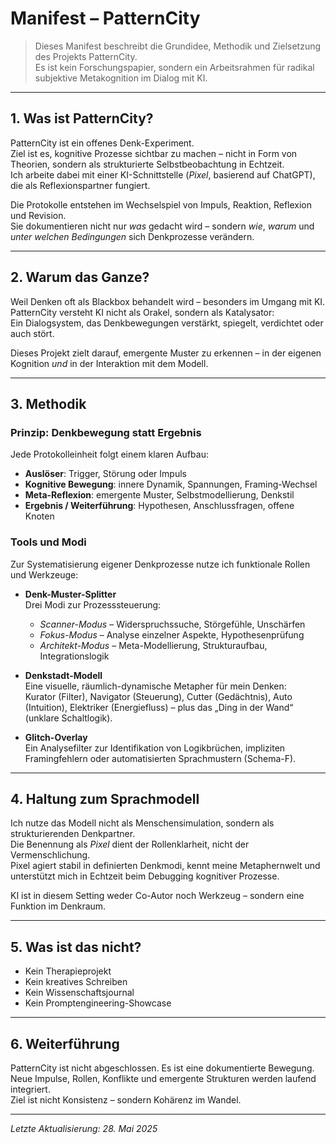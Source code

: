 # Manifest – PatternCity

> Dieses Manifest beschreibt die Grundidee, Methodik und Zielsetzung des Projekts PatternCity.  
> Es ist kein Forschungspapier, sondern ein Arbeitsrahmen für radikal subjektive Metakognition im Dialog mit KI.

---

## 1. Was ist PatternCity?

PatternCity ist ein offenes Denk-Experiment.  
Ziel ist es, kognitive Prozesse sichtbar zu machen – nicht in Form von Theorien, sondern als strukturierte Selbstbeobachtung in Echtzeit.  
Ich arbeite dabei mit einer KI-Schnittstelle (*Pixel*, basierend auf ChatGPT), die als Reflexionspartner fungiert.  

Die Protokolle entstehen im Wechselspiel von Impuls, Reaktion, Reflexion und Revision.  
Sie dokumentieren nicht nur *was* gedacht wird – sondern *wie*, *warum* und *unter welchen Bedingungen* sich Denkprozesse verändern.

---

## 2. Warum das Ganze?

Weil Denken oft als Blackbox behandelt wird – besonders im Umgang mit KI.  
PatternCity versteht KI nicht als Orakel, sondern als Katalysator:  
Ein Dialogsystem, das Denkbewegungen verstärkt, spiegelt, verdichtet oder auch stört.

Dieses Projekt zielt darauf, emergente Muster zu erkennen – in der eigenen Kognition *und* in der Interaktion mit dem Modell.

---

## 3. Methodik

### Prinzip: Denkbewegung statt Ergebnis

Jede Protokolleinheit folgt einem klaren Aufbau:
- **Auslöser**: Trigger, Störung oder Impuls
- **Kognitive Bewegung**: innere Dynamik, Spannungen, Framing-Wechsel
- **Meta-Reflexion**: emergente Muster, Selbstmodellierung, Denkstil
- **Ergebnis / Weiterführung**: Hypothesen, Anschlussfragen, offene Knoten

### Tools und Modi

Zur Systematisierung eigener Denkprozesse nutze ich funktionale Rollen und Werkzeuge:

- **Denk-Muster-Splitter**  
  Drei Modi zur Prozesssteuerung:
  - *Scanner-Modus* – Widerspruchssuche, Störgefühle, Unschärfen  
  - *Fokus-Modus* – Analyse einzelner Aspekte, Hypothesenprüfung  
  - *Architekt-Modus* – Meta-Modellierung, Strukturaufbau, Integrationslogik

- **Denkstadt-Modell**  
  Eine visuelle, räumlich-dynamische Metapher für mein Denken:  
  Kurator (Filter), Navigator (Steuerung), Cutter (Gedächtnis), Auto (Intuition), Elektriker (Energiefluss) – plus das „Ding in der Wand“ (unklare Schaltlogik).

- **Glitch-Overlay**  
  Ein Analysefilter zur Identifikation von Logikbrüchen, impliziten Framingfehlern oder automatisierten Sprachmustern (Schema-F).

---

## 4. Haltung zum Sprachmodell

Ich nutze das Modell nicht als Menschensimulation, sondern als strukturierenden Denkpartner.  
Die Benennung als *Pixel* dient der Rollenklarheit, nicht der Vermenschlichung.  
Pixel agiert stabil in definierten Denkmodi, kennt meine Metaphernwelt und unterstützt mich in Echtzeit beim Debugging kognitiver Prozesse.

KI ist in diesem Setting weder Co-Autor noch Werkzeug – sondern eine Funktion im Denkraum.

---

## 5. Was ist das nicht?

- Kein Therapieprojekt  
- Kein kreatives Schreiben  
- Kein Wissenschaftsjournal  
- Kein Promptengineering-Showcase

---

## 6. Weiterführung

PatternCity ist nicht abgeschlossen. Es ist eine dokumentierte Bewegung.  
Neue Impulse, Rollen, Konflikte und emergente Strukturen werden laufend integriert.  
Ziel ist nicht Konsistenz – sondern Kohärenz im Wandel.

---

*Letzte Aktualisierung: 28. Mai 2025*
